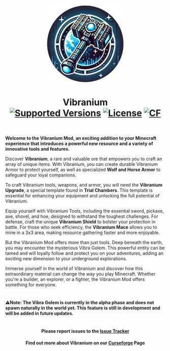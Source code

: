 <p align="center"><img src="./.idea/icon.png" alt="Logo" width="250"></p>
<h1 align="center">Vibranium  <br>
	<a href="https://www.curseforge.com/minecraft/mc-mods/vibranium-neoforge/files"><img src="https://cf.way2muchnoise.eu/versions/1100508(c70039).svg" alt="Supported Versions"></a>
	<a href="https://github.com/BigBull-H3RO/Vibranium/blob/main/LICENSE"><img src="https://img.shields.io/github/license/BigBull-H3RO/Vibranium?style=flat&color=900" alt="License"></a>
	<a href="https://www.curseforge.com/minecraft/mc-mods/vibranium-neoforge"><img src="http://cf.way2muchnoise.eu/1100508.svg" alt="CF"></a>
    <br><br>
</h1>

**Welcome to the Vibranium Mod, an exciting addition to your Minecraft experience that introduces a powerful new resource and a variety of innovative tools and features.**

Discover **Vibranium**, a rare and valuable ore that empowers you to craft an array of unique items. With Vibranium, you can create durable Vibranium Armor to protect yourself, as well as specialized **Wolf and Horse Armor** to safeguard your loyal companions.

To craft Vibranium tools, weapons, and armor, you will need the **Vibranium Upgrade**, a special template found in **Trial Chambers**. This template is essential for enhancing your equipment and unlocking the full potential of Vibranium.

Equip yourself with Vibranium Tools, including the essential sword, pickaxe, axe, shovel, and hoe, designed to withstand the toughest challenges. For defense, craft the unique **Vibranium Shield** to bolster your protection in battle. For those who seek efficiency, the **Vibranium Mace** allows you to mine in a 3x3 area, making resource gathering faster and more enjoyable.

But the Vibranium Mod offers more than just tools. Deep beneath the earth, you may encounter the mysterious Vibra Golem. This powerful entity can be tamed and will loyally follow and protect you on your adventures, adding an exciting new dimension to your underground explorations.

Immerse yourself in the world of Vibranium and discover how this extraordinary material can change the way you play Minecraft. Whether you're a builder, an explorer, or a fighter, the Vibranium Mod offers something for everyone.

<h1></h1>

⚠️**Note: The Vibra Golem is currently in the alpha phase and does not spawn naturally in the world yet. This feature is still in development and will be added in future updates.**

<h1></h1>
<h4 align="center">Please report issues to the <a href="https://github.com/BigBull-H3RO/Vibranium/issues">Issue Tracker</a></h4>
<h4 align="center">Find out more about Vibranium on our <a href="https://www.curseforge.com/minecraft/mc-mods/create">Curseforge</a> Page</h4>
